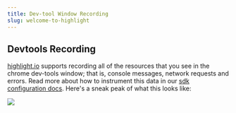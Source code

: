 ```yaml
---
title: Dev-tool Window Recording
slug: welcome-to-highlight
---
```


## Devtools Recording

[highlight.io](https://highlight.io) supports recording all of the resources that you see in the chrome dev-tools window; that is, console messages, network requests and errors. Read more about how to instrument this data in our [sdk configuration docs](../../../getting-started/3_client-sdk/7_replay-configuration/1_overview.md). Here's a sneak peak of what this looks like:

![](/images/devtools.png)
